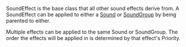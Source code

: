 SoundEffect is the base class that all other sound effects derive from. A SoundEffect can be applied to either a [Sound](https://developer.roblox.com/en-us/api-reference/class/Sound) or [SoundGroup](https://developer.roblox.com/en-us/api-reference/class/SoundGroup) by being parented to either.  
  
Multiple effects can be applied to the same Sound or SoundGroup. The order the effects will be applied in is determined by that effect's Priority.